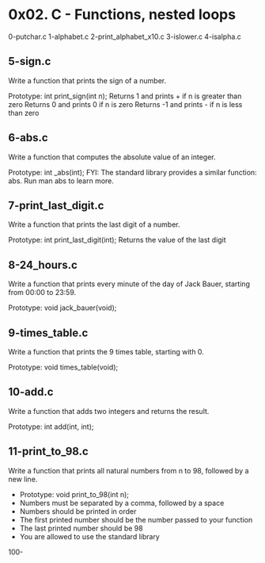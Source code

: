 # 0x02. C - Functions, nested loops

0-putchar.c 
1-alphabet.c 
2-print_alphabet_x10.c 
3-islower.c 
4-isalpha.c 
## 5-sign.c 

Write a function that prints the sign of a number.

Prototype: int print_sign(int n);
Returns 1 and prints + if n is greater than zero
Returns 0 and prints 0 if n is zero
Returns -1 and prints - if n is less than zero

## 6-abs.c 

Write a function that computes the absolute value of an integer.

Prototype: int _abs(int);
FYI: The standard library provides a similar function: abs. Run man abs to learn more.

## 7-print_last_digit.c 

Write a function that prints the last digit of a number.

Prototype: int print_last_digit(int);
Returns the value of the last digit

## 8-24_hours.c 

Write a function that prints every minute of the day of Jack Bauer, starting from 00:00 to 23:59.

Prototype: void jack_bauer(void);

## 9-times_table.c 

Write a function that prints the 9 times table, starting with 0.

Prototype: void times_table(void);

## 10-add.c 

Write a function that adds two integers and returns the result.

Prototype: int add(int, int);

## 11-print_to_98.c 

Write a function that prints all natural numbers from n to 98, followed by a new line.

- Prototype: void print_to_98(int n);
- Numbers must be separated by a comma, followed by a space
- Numbers should be printed in order
- The first printed number should be the number passed to your function
- The last printed number should be 98
- You are allowed to use the standard library

100-
